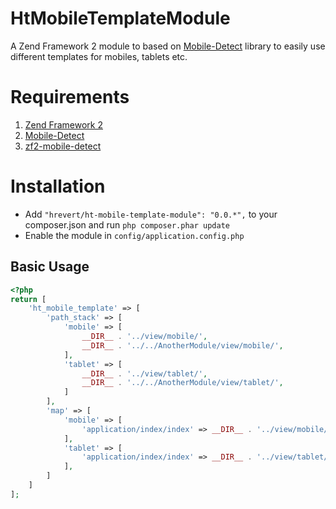 HtMobileTemplateModule
======================

A Zend Framework 2 module to based on [Mobile-Detect](https://github.com/serbanghita/Mobile-Detect) library to easily use different templates for mobiles, tablets etc.

# Requirements
1. [Zend Framework 2](https://github.com/zendframework/zf2)
2. [Mobile-Detect](https://github.com/serbanghita/Mobile-Detect)
3. [zf2-mobile-detect](https://github.com/neilime/zf2-mobile-detect)
 

# Installation
* Add `"hrevert/ht-mobile-template-module": "0.0.*",` to your composer.json and run `php composer.phar update`
* Enable the module in `config/application.config.php`

## Basic Usage
```php
<?php
return [
    'ht_mobile_template' => [
        'path_stack' => [
            'mobile' => [
                __DIR__ . '../view/mobile/',
                __DIR__ . '../../AnotherModule/view/mobile/',
            ],
            'tablet' => [
                __DIR__ . '../view/tablet/',
                __DIR__ . '../../AnotherModule/view/tablet/',              
            ] 
        ],
        'map' => [
            'mobile' => [
                'application/index/index' => __DIR__ . '../view/mobile/application/index/index.phtml',
            ],
            'tablet' => [
                'application/index/index' => __DIR__ . '../view/tablet/application/index/index.phtml',
            ],            
        ]
    ]
];
```
